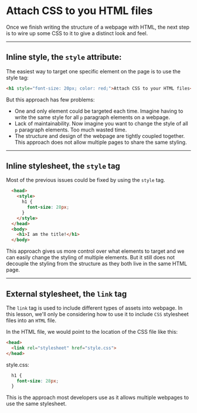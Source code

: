 # Attach CSS to you HTML files

Once we finish writing the structure of a webpage with HTML, the next step is to wire up some CSS to it to give a distinct look and feel.

---

## Inline style, the `style` attribute:

The easiest way to target one specific element on the page is to use the style tag:

```html
<h1 style="font-size: 20px; color: red;">Attach CSS to your HTML files</h1>
```

But this approach has few problems:
* One and only element could be targeted each time. Imagine having to write the same style for all `p` paragraph elements on a webpage.
* Lack of maintainability. Now imagine you want to change the style of all `p` paragraph elements. Too much wasted time.
* The structure and design of the webpage are tightly coupled together. This approach does not allow multiple pages to share the same styling.

---

## Inline stylesheet, the `style` tag

Most of the previous issues could be fixed by using the `style` tag.

```html
  <head>
    <style>
      h1 {
        font-size: 28px;
      }
    </style>
  </head>
  <body>
    <h1>I am the title!</h1>
  </body>
```

This approach gives us more control over what elements to target and we can easily change the styling of multiple elements. But it still does not decouple the styling from the structure as they both live in the same HTML page.

---

## External stylesheet, the `link` tag

The `link` tag is used to include different types of assets into webpage. In this lesson, we'll only be considering how to use it to include `CSS` stylesheet files into an `HTML` file.

In the HTML file, we would point to the location of the CSS file like this:
```html
<head>
  <link rel="stylesheet" href="style.css">
</head>
```

style.css:

```css
  h1 {
    font-size: 28px;
  }
```

This is the approach most developers use as it allows multiple webpages to use the same stylesheet.
